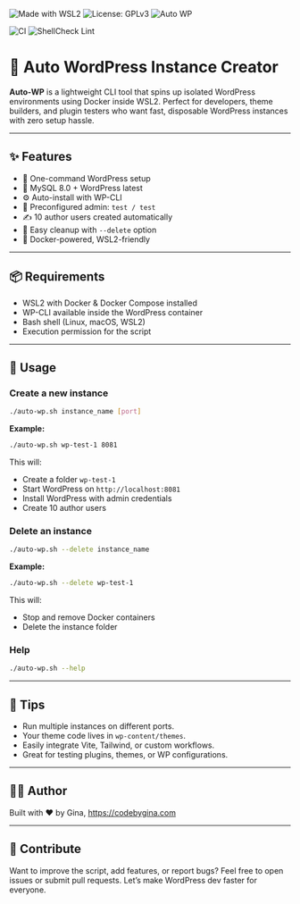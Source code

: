 ![Made with WSL2](https://img.shields.io/badge/Made%20with-WSL2-blue?logo=docker)
![License: GPLv3](https://img.shields.io/badge/License-GPLv3-blue.svg)
![Auto WP](https://img.shields.io/badge/WordPress-Auto%20Instance-green?logo=wordpress)

![CI](https://github.com/codebygina/auto-wp-instancer/actions/workflows/test.yml/badge.svg)
![ShellCheck Lint](https://github.com/codebygina/auto-wp-instancer/actions/workflows/lint.yml/badge.svg)

# 🚀 Auto WordPress Instance Creator
**Auto-WP** is a lightweight CLI tool that spins up isolated WordPress environments using Docker inside WSL2. Perfect for developers, theme builders, and plugin testers who want fast, disposable WordPress instances with zero setup hassle.

---

## ✨ Features

- 🔧 One-command WordPress setup
- 🐘 MySQL 8.0 + WordPress latest
- ⚙️ Auto-install with WP-CLI
- 👤 Preconfigured admin: `test / test`
- ✍️ 10 author users created automatically
- 🧹 Easy cleanup with `--delete` option
- 🐳 Docker-powered, WSL2-friendly

---

## 📦 Requirements

- WSL2 with Docker & Docker Compose installed
- WP-CLI available inside the WordPress container
- Bash shell (Linux, macOS, WSL2)
- Execution permission for the script

---

## 🚀 Usage

### Create a new instance

```bash
./auto-wp.sh instance_name [port]
````

**Example:**

```bash
./auto-wp.sh wp-test-1 8081
```

This will:

  - Create a folder `wp-test-1`
  - Start WordPress on `http://localhost:8081`
  - Install WordPress with admin credentials
  - Create 10 author users

### Delete an instance

```bash
./auto-wp.sh --delete instance_name
```

**Example:**

```bash
./auto-wp.sh --delete wp-test-1
```

This will:

  - Stop and remove Docker containers
  - Delete the instance folder

### Help

```bash
./auto-wp.sh --help
```

-----

## 🧠 Tips

  - Run multiple instances on different ports.
  - Your theme code lives in `wp-content/themes`.
  - Easily integrate Vite, Tailwind, or custom workflows.
  - Great for testing plugins, themes, or WP configurations.

-----

## 👩‍💻 Author

Built with ❤️ by Gina, https://codebygina.com

-----

## 📣 Contribute

Want to improve the script, add features, or report bugs? Feel free to open issues or submit pull requests. Let’s make WordPress dev faster for everyone.
